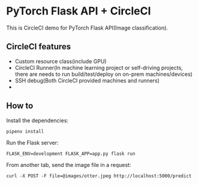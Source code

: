 # PyTorch Flask API + CircleCI

This is CircleCI demo for PyTorch Flask API(Image classification).

## CircleCI features

* Custom resource class(include GPU)
* CircleCI Runner(In machine learning project or self-driving projects, there are needs to run build/test/deploy on on-prem machines/devices)
* SSH debug(Both CircleCI provided machines and runners)
* 

## How to 

Install the dependencies:

    pipenv install


Run the Flask server:

    FLASK_ENV=development FLASK_APP=app.py flask run

From another tab, send the image file in a request:

    curl -X POST -F file=@images/otter.jpeg http://localhost:5000/predict

